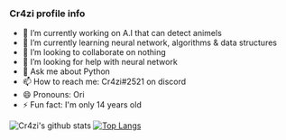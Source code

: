 ### Cr4zi profile info


- 🔭 I’m currently working on A.I that can detect animels
- 🌱 I’m currently learning neural network, algorithms & data structures
- 👯 I’m looking to collaborate on nothing
- 🤔 I’m looking for help with neural network
- 💬 Ask me about Python
- 📫 How to reach me: Cr4zi#2521 on discord
- 😄 Pronouns: Ori
- ⚡ Fun fact: I'm only 14 years old

![Cr4zi's github stats](https://github-readme-stats.vercel.app/api?username=Cr4zi&show_icons=true&theme=dark)
[![Top Langs](https://github-readme-stats.vercel.app/api/top-langs/?username=Cr4zi&theme=dark)](https://github.com/anuraghazra/github-readme-stats)


